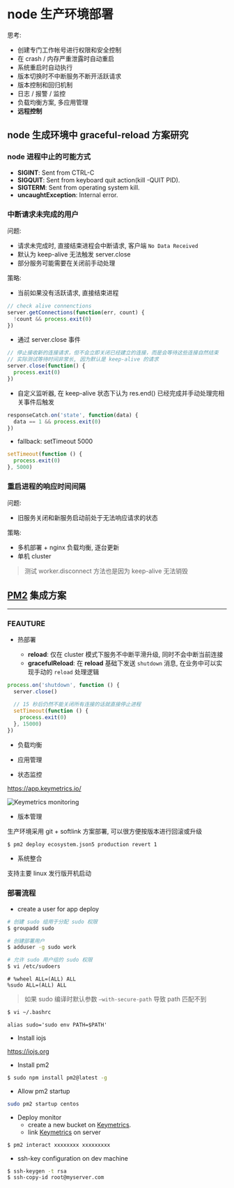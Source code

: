 # node 生产环境部署

思考:

- 创建专门工作帐号进行权限和安全控制
- 在 crash / 内存严重泄露时自动重启
- 系统重启时自动执行
- 版本切换时不中断服务不断开活跃请求
- 版本控制和回归机制
- 日志 / 报警 / 监控
- 负载均衡方案, 多应用管理
- **远程控制**

## node 生成环境中 graceful-reload 方案研究

### node 进程中止的可能方式

- **SIGINT**: Sent from CTRL-C
- **SIGQUIT**: Sent from keyboard quit action(kill -QUIT PID).
- **SIGTERM**: Sent from operating system kill.
- **uncaughtException**: Internal error.

### 中断请求未完成的用户

问题:

- 请求未完成时, 直接结束进程会中断请求, 客户端 `No Data Received`
- 默认为 keep-alive 无法触发 server.close
- 部分服务可能需要在关闭前手动处理

策略:

- 当前如果没有活跃请求, 直接结束进程

```javascript
// check alive connenctions
server.getConnections(function(err, count) {
  !count && process.exit(0)
})
```

- 通过 server.close 事件

```javascript
// 停止接收新的连接请求，但不会立即关闭已经建立的连接，而是会等待这些连接自然结束
// 实际测试等待时间非常长, 因为默认是 keep-alive 的请求
server.close(function() {
  process.exit(0)
})
```

- 自定义监听器, 在 keep-alive 状态下认为 res.end() 已经完成并手动处理完相关事件后触发

```javascript
responseCatch.on('state', function(data) {
  data == 1 && process.exit(0)
})
```

- fallback: setTimeout 5000

```javascript
setTimeout(function () {
  process.exit(0)
}, 5000)
```

### 重启进程的响应时间间隔

问题:

- 旧服务关闭和新服务启动前处于无法响应请求的状态

策略:

- 多机部署 + nginx 负载均衡, 逐台更新    
- 单机 cluster

> 测试 worker.disconnect 方法也是因为 keep-alive 无法销毁

## [PM2](https://github.com/Unitech/pm2) 集成方案
---

### FEAUTURE

- 热部署

    * **reload**: 仅在 cluster 模式下服务不中断平滑升级, 同时不会中断当前连接
    * **gracefulReload**: 在 **reload** 基础下发送 `shutdown` 消息, 在业务中可以实现手动的 `reload` 处理逻辑

```javascript
process.on('shutdown', function () {
  server.close()

  // 15 秒后仍然不能关闭所有连接的话就直接停止进程
  setTimeout(function () {
    process.exit(0)
  }, 15000)
})
```

- 负载均衡

- 应用管理

- 状态监控

https://app.keymetrics.io/

![Keymetrics monitoring](https://camo.githubusercontent.com/7857adbf765b2742e77551b5733e5be1584772dd/68747470733a2f2f6b65796d6574726963732e696f2f6173736574732f696d616765732f6170706c69636174696f6e2d64656d6f2e706e67)

- 版本管理

生产环境采用 git + softlink 方案部署, 可以很方便按版本进行回滚或升级

```bash
$ pm2 deploy ecosystem.json5 production revert 1
```

- 系统整合

支持主要 linux 发行版开机启动

### 部署流程

- create a user for app deploy

```bash
# 创建 sudo 组用于分配 sudo 权限
$ groupadd sudo

# 创建部署用户
$ adduser -g sudo work

# 允许 sudo 用户组的 sudo 权限
$ vi /etc/sudoers
```

```
# %wheel ALL=(ALL) ALL
%sudo ALL=(ALL) ALL
```

> 如果 sudo 编译时默认参数 `–with-secure-path` 导致 path 匹配不到

```bash
$ vi ~/.bashrc
```

```
alias sudo='sudo env PATH=$PATH'
```

- Install iojs

https://iojs.org

- Install pm2

```bash
$ sudo npm install pm2@latest -g
```

- Allow pm2 startup

```bash
sudo pm2 startup centos
```

- Deploy monitor
    * create a new bucket on [Keymetrics](https://app.keymetrics.io).
    * link [Keymetrics](https://app.keymetrics.io) on server

```bash
$ pm2 interact xxxxxxxx xxxxxxxxx
```

- ssh-key configuration on dev machine

```bash
$ ssh-keygen -t rsa
$ ssh-copy-id root@myserver.com
```

